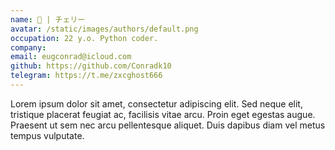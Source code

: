 ```yaml
---
name: 🍒 | チェリー
avatar: /static/images/authors/default.png
occupation: 22 y.o. Python coder.
company:
email: eugconrad@icloud.com
github: https://github.com/Conradk10
telegram: https://t.me/zxcghost666
---
```


Lorem ipsum dolor sit amet, consectetur adipiscing elit. Sed neque elit, tristique placerat feugiat ac, facilisis vitae arcu. Proin eget egestas augue. Praesent ut sem nec arcu pellentesque aliquet. Duis dapibus diam vel metus tempus vulputate.
